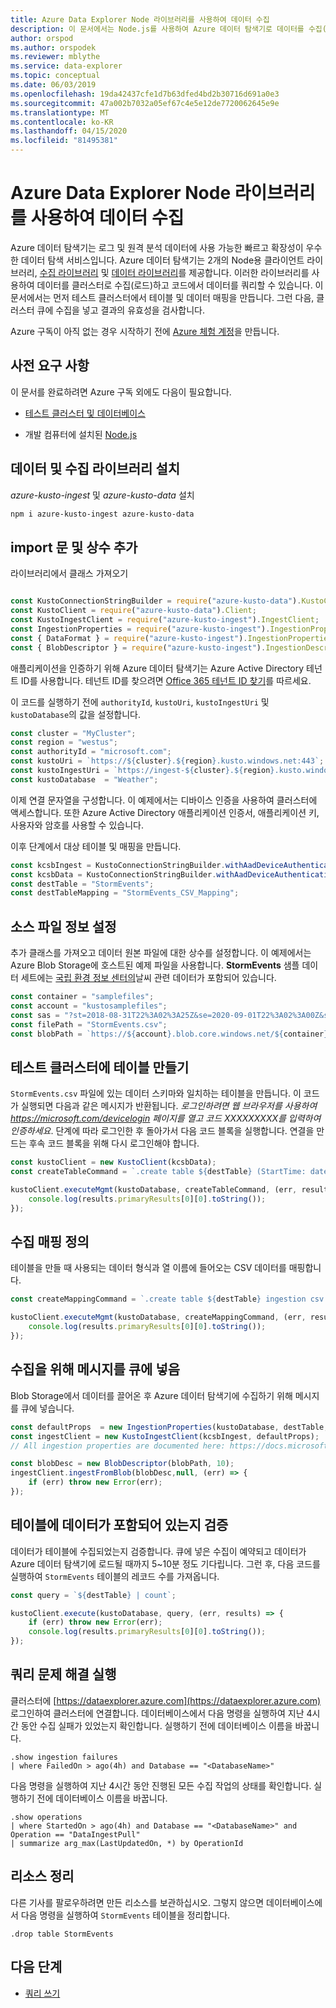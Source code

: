 ```yaml
---
title: Azure Data Explorer Node 라이브러리를 사용하여 데이터 수집
description: 이 문서에서는 Node.js를 사용하여 Azure 데이터 탐색기로 데이터를 수집(로드)하는 방법을 배웁니다.
author: orspod
ms.author: orspodek
ms.reviewer: mblythe
ms.service: data-explorer
ms.topic: conceptual
ms.date: 06/03/2019
ms.openlocfilehash: 19da42437cfe1d7b63dfed4bd2b30716d691a0e3
ms.sourcegitcommit: 47a002b7032a05ef67c4e5e12de7720062645e9e
ms.translationtype: MT
ms.contentlocale: ko-KR
ms.lasthandoff: 04/15/2020
ms.locfileid: "81495381"
---
```

# <a name="ingest-data-using-the-azure-data-explorer-node-library"></a>Azure Data Explorer Node 라이브러리를 사용하여 데이터 수집

Azure 데이터 탐색기는 로그 및 원격 분석 데이터에 사용 가능한 빠르고 확장성이 우수한 데이터 탐색 서비스입니다. Azure 데이터 탐색기는 2개의 Node용 클라이언트 라이브러리, [수집 라이브러리](https://github.com/Azure/azure-kusto-node/tree/master/azure-kusto-ingest) 및 [데이터 라이브러리](https://github.com/Azure/azure-kusto-node/tree/master/azure-kusto-data)를 제공합니다. 이러한 라이브러리를 사용하여 데이터를 클러스터로 수집(로드)하고 코드에서 데이터를 쿼리할 수 있습니다. 이 문서에서는 먼저 테스트 클러스터에서 테이블 및 데이터 매핑을 만듭니다. 그런 다음, 클러스터 큐에 수집을 넣고 결과의 유효성을 검사합니다.

Azure 구독이 아직 없는 경우 시작하기 전에 [Azure 체험 계정](https://azure.microsoft.com/free/)을 만듭니다.

## <a name="prerequisites"></a>사전 요구 사항

이 문서를 완료하려면 Azure 구독 외에도 다음이 필요합니다.

* [테스트 클러스터 및 데이터베이스](create-cluster-database-portal.md)

* 개발 컴퓨터에 설치된 [Node.js](https://nodejs.org/en/download/)

## <a name="install-the-data-and-ingest-libraries"></a>데이터 및 수집 라이브러리 설치

*azure-kusto-ingest* 및 *azure-kusto-data* 설치

```bash
npm i azure-kusto-ingest azure-kusto-data
```

## <a name="add-import-statements-and-constants"></a>import 문 및 상수 추가

라이브러리에서 클래스 가져오기

```javascript

const KustoConnectionStringBuilder = require("azure-kusto-data").KustoConnectionStringBuilder;
const KustoClient = require("azure-kusto-data").Client;
const KustoIngestClient = require("azure-kusto-ingest").IngestClient;
const IngestionProperties = require("azure-kusto-ingest").IngestionProperties;
const { DataFormat } = require("azure-kusto-ingest").IngestionPropertiesEnums;
const { BlobDescriptor } = require("azure-kusto-ingest").IngestionDescriptors;

```
애플리케이션을 인증하기 위해 Azure 데이터 탐색기는 Azure Active Directory 테넌트 ID를 사용합니다. 테넌트 ID를 찾으려면 [Office 365 테넌트 ID 찾기](https://docs.microsoft.com/onedrive/find-your-office-365-tenant-id)를 따르세요.

이 코드를 실행하기 전에 `authorityId`, `kustoUri`, `kustoIngestUri` 및 `kustoDatabase`의 값을 설정합니다.

```javascript
const cluster = "MyCluster";
const region = "westus";
const authorityId = "microsoft.com";
const kustoUri = `https://${cluster}.${region}.kusto.windows.net:443`;
const kustoIngestUri = `https://ingest-${cluster}.${region}.kusto.windows.net:443`;
const kustoDatabase  = "Weather";
```

이제 연결 문자열을 구성합니다. 이 예제에서는 디바이스 인증을 사용하여 클러스터에 액세스합니다. 또한 Azure Active Directory 애플리케이션 인증서, 애플리케이션 키, 사용자와 암호를 사용할 수 있습니다.

이후 단계에서 대상 테이블 및 매핑을 만듭니다.

```javascript
const kcsbIngest = KustoConnectionStringBuilder.withAadDeviceAuthentication(kustoIngestUri, authorityId);
const kcsbData = KustoConnectionStringBuilder.withAadDeviceAuthentication(kustoUri, authorityId);
const destTable = "StormEvents";
const destTableMapping = "StormEvents_CSV_Mapping";
```

## <a name="set-source-file-information"></a>소스 파일 정보 설정

추가 클래스를 가져오고 데이터 원본 파일에 대한 상수를 설정합니다. 이 예제에서는 Azure Blob Storage에 호스트된 예제 파일을 사용합니다. **StormEvents** 샘플 데이터 세트에는 [국립 환경 정보 센터의](https://www.ncdc.noaa.gov/stormevents/)날씨 관련 데이터가 포함되어 있습니다.

```javascript
const container = "samplefiles";
const account = "kustosamplefiles";
const sas = "?st=2018-08-31T22%3A02%3A25Z&se=2020-09-01T22%3A02%3A00Z&sp=r&sv=2018-03-28&sr=b&sig=LQIbomcKI8Ooz425hWtjeq6d61uEaq21UVX7YrM61N4%3D";
const filePath = "StormEvents.csv";
const blobPath = `https://${account}.blob.core.windows.net/${container}/${filePath}${sas}`;
```

## <a name="create-a-table-on-your-test-cluster"></a>테스트 클러스터에 테이블 만들기

`StormEvents.csv` 파일에 있는 데이터 스키마와 일치하는 테이블을 만듭니다. 이 코드가 실행되면 다음과 같은 메시지가 반환됩니다. *로그인하려면 웹 브라우저를 사용하여 https://microsoft.com/devicelogin 페이지를 열고 코드 XXXXXXXXX를 입력하여 인증하세요*. 단계에 따라 로그인한 후 돌아가서 다음 코드 블록을 실행합니다. 연결을 만드는 후속 코드 블록을 위해 다시 로그인해야 합니다.

```javascript
const kustoClient = new KustoClient(kcsbData);
const createTableCommand = `.create table ${destTable} (StartTime: datetime, EndTime: datetime, EpisodeId: int, EventId: int, State: string, EventType: string, InjuriesDirect: int, InjuriesIndirect: int, DeathsDirect: int, DeathsIndirect: int, DamageProperty: int, DamageCrops: int, Source: string, BeginLocation: string, EndLocation: string, BeginLat: real, BeginLon: real, EndLat: real, EndLon: real, EpisodeNarrative: string, EventNarrative: string, StormSummary: dynamic)`;

kustoClient.executeMgmt(kustoDatabase, createTableCommand, (err, results) => {
    console.log(results.primaryResults[0][0].toString());
});
```

## <a name="define-ingestion-mapping"></a>수집 매핑 정의

테이블을 만들 때 사용되는 데이터 형식과 열 이름에 들어오는 CSV 데이터를 매핑합니다.

```javascript
const createMappingCommand = `.create table ${destTable} ingestion csv mapping '${destTableMapping}' '[{"Name":"StartTime","datatype":"datetime","Ordinal":0}, {"Name":"EndTime","datatype":"datetime","Ordinal":1},{"Name":"EpisodeId","datatype":"int","Ordinal":2},{"Name":"EventId","datatype":"int","Ordinal":3},{"Name":"State","datatype":"string","Ordinal":4},{"Name":"EventType","datatype":"string","Ordinal":5},{"Name":"InjuriesDirect","datatype":"int","Ordinal":6},{"Name":"InjuriesIndirect","datatype":"int","Ordinal":7},{"Name":"DeathsDirect","datatype":"int","Ordinal":8},{"Name":"DeathsIndirect","datatype":"int","Ordinal":9},{"Name":"DamageProperty","datatype":"int","Ordinal":10},{"Name":"DamageCrops","datatype":"int","Ordinal":11},{"Name":"Source","datatype":"string","Ordinal":12},{"Name":"BeginLocation","datatype":"string","Ordinal":13},{"Name":"EndLocation","datatype":"string","Ordinal":14},{"Name":"BeginLat","datatype":"real","Ordinal":16},{"Name":"BeginLon","datatype":"real","Ordinal":17},{"Name":"EndLat","datatype":"real","Ordinal":18},{"Name":"EndLon","datatype":"real","Ordinal":19},{"Name":"EpisodeNarrative","datatype":"string","Ordinal":20},{"Name":"EventNarrative","datatype":"string","Ordinal":21},{"Name":"StormSummary","datatype":"dynamic","Ordinal":22}]'`;

kustoClient.executeMgmt(kustoDatabase, createMappingCommand, (err, results) => {
    console.log(results.primaryResults[0][0].toString());
});
```

## <a name="queue-a-message-for-ingestion"></a>수집을 위해 메시지를 큐에 넣음

Blob Storage에서 데이터를 끌어온 후 Azure 데이터 탐색기에 수집하기 위해 메시지를 큐에 넣습니다.

```javascript
const defaultProps  = new IngestionProperties(kustoDatabase, destTable, DataFormat.csv, null,destTableMapping, {'ignoreFirstRecord': 'true'});
const ingestClient = new KustoIngestClient(kcsbIngest, defaultProps);
// All ingestion properties are documented here: https://docs.microsoft.com/azure/kusto/management/data-ingest#ingestion-properties

const blobDesc = new BlobDescriptor(blobPath, 10);
ingestClient.ingestFromBlob(blobDesc,null, (err) => {
    if (err) throw new Error(err);
});
```

## <a name="validate-that-table-contains-data"></a>테이블에 데이터가 포함되어 있는지 검증

데이터가 테이블에 수집되었는지 검증합니다. 큐에 넣은 수집이 예약되고 데이터가 Azure 데이터 탐색기에 로드될 때까지 5~10분 정도 기다립니다. 그런 후, 다음 코드를 실행하여 `StormEvents` 테이블의 레코드 수를 가져옵니다.

```javascript
const query = `${destTable} | count`;

kustoClient.execute(kustoDatabase, query, (err, results) => {
    if (err) throw new Error(err);  
    console.log(results.primaryResults[0][0].toString());
});
```

## <a name="run-troubleshooting-queries"></a>쿼리 문제 해결 실행

클러스터에 [https://dataexplorer.azure.com](https://dataexplorer.azure.com) 로그인하여 클러스터에 연결합니다. 데이터베이스에서 다음 명령을 실행하여 지난 4시간 동안 수집 실패가 있었는지 확인합니다. 실행하기 전에 데이터베이스 이름을 바꿉니다.
    
```Kusto
.show ingestion failures
| where FailedOn > ago(4h) and Database == "<DatabaseName>"
```

다음 명령을 실행하여 지난 4시간 동안 진행된 모든 수집 작업의 상태를 확인합니다. 실행하기 전에 데이터베이스 이름을 바꿉니다.

```Kusto
.show operations
| where StartedOn > ago(4h) and Database == "<DatabaseName>" and Operation == "DataIngestPull"
| summarize arg_max(LastUpdatedOn, *) by OperationId
```

## <a name="clean-up-resources"></a>리소스 정리

다른 기사를 팔로우하려면 만든 리소스를 보관하십시오. 그렇지 않으면 데이터베이스에서 다음 명령을 실행하여 `StormEvents` 테이블을 정리합니다.

```Kusto
.drop table StormEvents
```

## <a name="next-steps"></a>다음 단계

* [쿼리 쓰기](write-queries.md)
